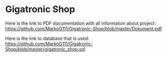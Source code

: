 # Gigatronic Shop

Here is the link to PDF documentation with all information about project: https://github.com/MarkoG111/Gigatronic-Shop/blob/master/Dokument.pdf

Here is the link to database that is used: https://github.com/MarkoG111/Gigatronic-Shop/blob/master/gigatronic_shop.sql
